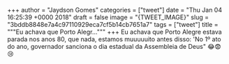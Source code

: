 
+++
author = "Jaydson Gomes"
categories = ["tweet"]
date = "Thu Jan 04 16:25:39 +0000 2018"
draft = false
image = "{TWEET_IMAGE}"
slug = "3bddb8848e7a4c97110929eca7cf5b14cb7651a7"
tags = ["tweet"]
title = """Eu achava que Porto Alegr..."""
+++
Eu achava que Porto Alegre estava parada nos anos 80, que nada, estamos muuuuuito antes disso: 'No 1º ato do ano, governador sanciona o dia estadual da Assembleia de Deus" 😂😨😢
